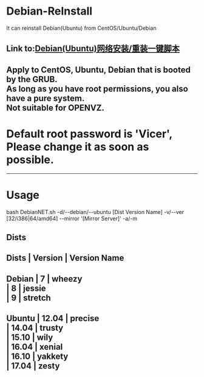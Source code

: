 # Debian-ReInstall
It can reinstall Debian(Ubuntu) from CentOS/Ubuntu/Debian         

Link to:[Debian(Ubuntu)网络安装/重装一键脚本](https://moeclub.org/2017/03/25/82/)     
--------------------------------------------------------------  
   
Apply to CentOS, Ubuntu, Debian that is booted by the GRUB.      
As long as you have root permissions, you also have a pure system.        
Not suitable for OPENVZ.    
--------------------------------------------------------------
       
# Default root password is 'Vicer', Please change it as soon as possible.
--------------------------------------------------------------    
    
# Usage
bash DebianNET.sh       -d/--debian/--ubuntu [Dist Version Name]
                        -v/--ver [32/i386|64/amd64]
                        --mirror '[Mirror Server]'
                        -a/-m
                        

Dists
-----------------------------------------    
Dists   |  Version    |  Version Name    
-----------------------------------------    
Debian  |   7         | wheezy           
        |   8         | jessie       
        |   9         | stretch        
-----------------------------------------    
Ubuntu  |   12.04     | precise      
        |   14.04     | trusty       
        |   15.10     | wily       
        |   16.04     | xenial       
        |   16.10     | yakkety       
        |   17.04     | zesty       
-----------------------------------------      



